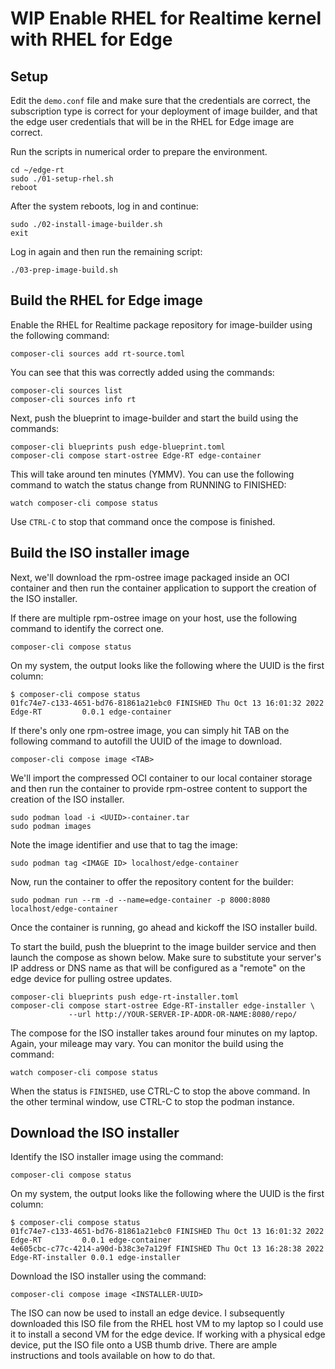 # WIP Enable RHEL for Realtime kernel with RHEL for Edge
## Setup
Edit the `demo.conf` file and make sure that the credentials are
correct, the subscription type is correct for your deployment of
image builder, and that the edge user credentials that will be in
the RHEL for Edge image are correct.

Run the scripts in numerical order to prepare the environment.

    cd ~/edge-rt
    sudo ./01-setup-rhel.sh
    reboot

After the system reboots, log in and continue:

    sudo ./02-install-image-builder.sh
    exit

Log in again and then run the remaining script:

    ./03-prep-image-build.sh

## Build the RHEL for Edge image
Enable the RHEL for Realtime package repository for image-builder
using the following command:

    composer-cli sources add rt-source.toml

You can see that this was correctly added using the commands:

    composer-cli sources list
    composer-cli sources info rt

Next, push the blueprint to image-builder and start the build using
the commands:

    composer-cli blueprints push edge-blueprint.toml
    composer-cli compose start-ostree Edge-RT edge-container

This will take around ten minutes (YMMV). You can use the following
command to watch the status change from RUNNING to FINISHED:

    watch composer-cli compose status

Use `CTRL-C` to stop that command once the compose is finished.

## Build the ISO installer image
Next, we'll download the rpm-ostree image packaged inside an OCI
container and then run the container application to support the
creation of the ISO installer.

If there are multiple rpm-ostree image on your host, use the
following command to identify the correct one.

    composer-cli compose status

On my system, the output looks like the following where the UUID
is the first column:

    $ composer-cli compose status
    01fc74e7-c133-4651-bd76-81861a21ebc0 FINISHED Thu Oct 13 16:01:32 2022 Edge-RT         0.0.1 edge-container

If there's only one rpm-ostree image, you can simply hit TAB on the
following command to autofill the UUID of the image to download.

    composer-cli compose image <TAB>

We'll import the compressed OCI container to our local container
storage and then run the container to provide rpm-ostree content
to support the creation of the ISO installer.

    sudo podman load -i <UUID>-container.tar
    sudo podman images

Note the image identifier and use that to tag the image:

    sudo podman tag <IMAGE ID> localhost/edge-container

Now, run the container to offer the repository content for the
builder:

    sudo podman run --rm -d --name=edge-container -p 8000:8080 localhost/edge-container

Once the container is running, go ahead and kickoff the ISO installer
build.

To start the build, push the blueprint to the image builder service
and then launch the compose as shown below. Make sure to substitute
your server's IP address or DNS name as that will be configured as
a "remote" on the edge device for pulling ostree updates.

    composer-cli blueprints push edge-rt-installer.toml
    composer-cli compose start-ostree Edge-RT-installer edge-installer \
                 --url http://YOUR-SERVER-IP-ADDR-OR-NAME:8080/repo/

The compose for the ISO installer takes around four minutes on my
laptop. Again, your mileage may vary. You can monitor the build
using the command:

    watch composer-cli compose status

When the status is `FINISHED`, use CTRL-C to stop the above command.
In the other terminal window, use CTRL-C to stop the podman instance.

## Download the ISO installer
Identify the ISO installer image using the command:

    composer-cli compose status

On my system, the output looks like the following where the UUID
is the first column:

    $ composer-cli compose status
    01fc74e7-c133-4651-bd76-81861a21ebc0 FINISHED Thu Oct 13 16:01:32 2022 Edge-RT         0.0.1 edge-container
    4e605cbc-c77c-4214-a90d-b38c3e7a129f FINISHED Thu Oct 13 16:28:38 2022 Edge-RT-installer 0.0.1 edge-installer

Download the ISO installer using the command:

    composer-cli compose image <INSTALLER-UUID>

The ISO can now be used to install an edge device. I subsequently
downloaded this ISO file from the RHEL host VM to my laptop so I
could use it to install a second VM for the edge device. If working
with a physical edge device, put the ISO file onto a USB thumb
drive. There are ample instructions and tools available on how to
do that.
